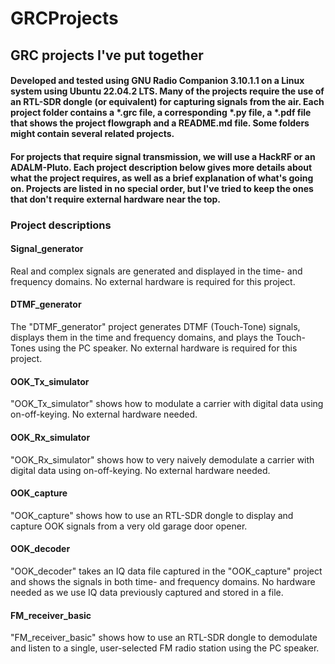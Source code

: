 # GRCProjects

## GRC projects I've put together

#### Developed and tested using GNU Radio Companion 3.10.1.1 on a Linux system using Ubuntu 22.04.2 LTS.  Many of the projects require the use of an RTL-SDR dongle (or equivalent) for capturing signals from the air.  Each project folder contains a *.grc file, a corresponding *.py file, a *.pdf file that shows the project flowgraph and a README.md file.  Some folders might contain several related projects.  

#### For projects that require signal transmission, we will use a HackRF or an ADALM-Pluto. Each project description below gives more details about what the project requires, as well as a brief explanation of what's going on.  Projects are listed in no special order, but I've tried to keep the ones that don't require external hardware near the top. 

### Project descriptions 

#### Signal_generator
Real and complex signals are generated and displayed in the time- and frequency domains.  No external hardware is required for this project. 

#### DTMF_generator
The "DTMF_generator" project generates DTMF (Touch-Tone) signals, displays them in the time and frequency domains, and plays the Touch-Tones using the PC speaker. No external hardware is required for this project. 

#### OOK_Tx_simulator
"OOK_Tx_simulator" shows how to modulate a carrier with digital data using on-off-keying.  No external hardware needed.   

#### OOK_Rx_simulator
"OOK_Rx_simulator" shows how to very naively demodulate a carrier with digital data using on-off-keying.  No external hardware needed.  



#### OOK_capture
"OOK_capture" shows how to use an RTL-SDR dongle to display and capture OOK signals from a very old garage door opener. 

#### OOK_decoder
"OOK_decoder" takes an IQ data file captured in the "OOK_capture" project and shows the signals in both time- and frequency domains.  No hardware needed as we use IQ data previously captured and stored in a file.  

#### FM_receiver_basic
"FM_receiver_basic" shows how to use an RTL-SDR dongle to demodulate and listen to a single, user-selected FM radio station using the PC speaker.
